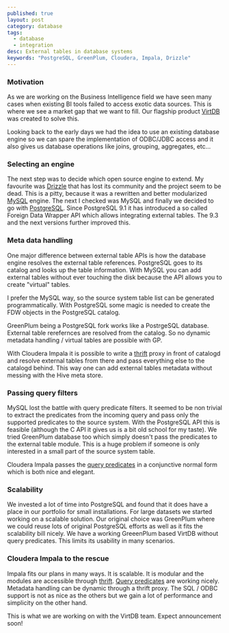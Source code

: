 ```yaml
---
published: true
layout: post
category: database
tags: 
  - database
  - integration
desc: External tables in database systems
keywords: "PostgreSQL, GreenPlum, Cloudera, Impala, Drizzle"
---
```


### Motivation
As we are working on the Business Intelligence field we have seen many cases when existing BI tools failed to access exotic data sources. This is where we see a market gap that we want to fill. Our flagship product [VirtDB](http://www.virtdb.com) was created to solve this. 
 
 Looking back to the early days we had the idea to use an existing database engine so we can spare the implementation of ODBC/JDBC access and it also gives us database operations like joins, grouping, aggregates, etc...
  
### Selecting an engine
The next step was to decide which open source engine to extend. My favourite was [Drizzle](http://www.drizzle.org) that has lost its community and the project seem to be dead. This is a pitty, because it was a rewritten and better modularized [MySQL](http://www.mysql.com) engine. The next I checked was MySQL and finally we decided to go with [PostgreSQL](http://www.postgresql.org). Since PostgreSQL 9.1 it has introduced a so called Foreign Data Wrapper API which allows integrating external tables. The 9.3 and the next versions further improved this.
   
### Meta data handling
One major difference between external table APIs is how the database engine resolves the external table references. PostgreSQL goes to its catalog and looks up the table information. With MySQL you can add external tables without ever touching the disk because the API allows you to create "virtual" tables.
    
I prefer the MySQL way, so the source system table list can be generated programmatically. With PostgreSQL some magic is needed to create the FDW objects in the PostgreSQL catalog.
     
GreenPlum being a PostgreSQL fork works like a PostrgeSQL database. External table rerefernces are resolved from the catalog. So no dynamic metadata handling / virtual tables are possible with GP.
      
With Cloudera Impala it is possible to write a [thrift](http://thrift-tutorial.readthedocs.org/en/latest/) proxy in front of catalogd and resolve external tables from there and pass everything else to the catalogd behind. This way one can add external tables metadata without messing with the Hive meta store.
       
### Passing query filters
MySQL lost the battle with query predicate filters. It seemed to be non trivial to extract the predicates from the incoming query and pass only the supported predicates to the source system. With the PostgreSQL API this is feasible (although the C API it gives us is a bit old school for my taste). We tried GreenPlum database too which simply doesn't pass the predicates to the external table module. This is a huge problem if someone is only interested in a small part of the source system table.
        
Cloudera Impala passes the [query predicates](https://github.com/cloudera/Impala/blob/cdh5-trunk/common/thrift/ExternalDataSource.thrift) in a conjunctive normal form which is both nice and elegant.
         
### Scalability
We invested a lot of time into PostgreSQL and found that it does have a place in our portfolio for small installations. For large datasets we started working on a scalable solution. Our original choice was GreenPlum where we could reuse lots of original PostgreSQL efforts as well as it fits the scalability bill nicely. We have a working GreeenPlum based VirtDB without query predicates. This limits its usability in many scenarios.
          
### Cloudera Impala to the rescue
Impala fits our plans in many ways. It is scalable. It is modular and the modules are accessible through [thrift](https://thrift.apache.org). [Query predicates](https://github.com/cloudera/Impala/blob/cdh5-trunk/common/thrift/ExternalDataSource.thrift) are working nicely. Metadata handling can be dynamic through a thrift proxy. The SQL / ODBC support is not as nice as the others but we gain a lot of performance and simplicity on the other hand.
           
This is what we are working on with the VirtDB team. Expect announcement soon!

